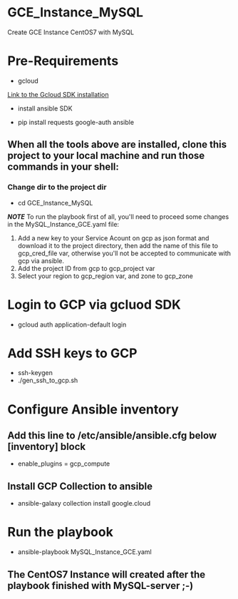 # GCE_Instance_MySQL
Create GCE Instance CentOS7 with MySQL

# Pre-Requirements

* gcloud

[Link to the Gcloud SDK installation](https://cloud.google.com/sdk/docs/install)

* install ansible SDK

* pip install requests google-auth ansible

## When all the tools above are installed, clone this project to your local machine and run those commands in your shell:

### Change dir to the project dir
* cd GCE_Instance_MySQL

***NOTE***
To run the playbook first of all, you'll need to proceed some changes in the MySQL_Instance_GCE.yaml file:
1. Add a new key to your Service Acount on gcp as json format and download it to the project directory, 
   then add the name of this file to gcp_cred_file var, otherwise you'll not be accepted to communicate with gcp via ansible.
3. Add the project ID from gcp to gcp_project var
4. Select your region to gcp_region var, and zone to gcp_zone

# Login to GCP via gcluod SDK

* gcloud auth application-default login

# Add SSH keys to GCP

* ssh-keygen
* ./gen_ssh_to_gcp.sh

# Configure Ansible inventory

## Add this line to /etc/ansible/ansible.cfg below [inventory] block

* enable_plugins = gcp_compute

## Install GCP Collection to ansible

* ansible-galaxy collection install google.cloud

# Run the playbook

* ansible-playbook MySQL_Instance_GCE.yaml

## The CentOS7 Instance will created after the playbook finished with MySQL-server ;-)

